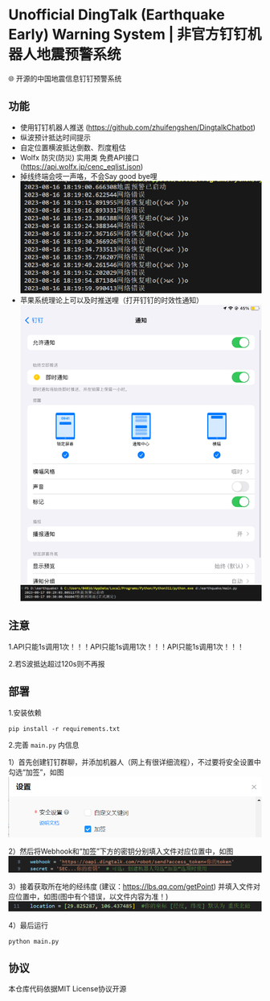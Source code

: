 # Unofficial DingTalk (Earthquake Early) Warning System | 非官方钉钉机器人地震预警系统
🌐 开源的中国地震信息钉钉预警系统

## 功能
- 使用钉钉机器人推送 (https://github.com/zhuifengshen/DingtalkChatbot)
- 纵波预计抵达时间提示
- 自定位置横波抵达倒数、烈度粗估
- Wolfx 防灾(防災) 实用类 免费API接口 (https://api.wolfx.jp/cenc_eqlist.json)
- 掉线终端会吱一声咯，不会Say good bye哩
![控制台掉线吱声](pictures/4.png)
- 苹果系统理论上可以及时推送哩（打开钉钉的时效性通知）
![时效性通知打开](pictures/5.png)
![钉钉准时通知](pictures/6.png)

## 注意

1.API只能1s调用1次！！！API只能1s调用1次！！！API只能1s调用1次！！！

2.若S波抵达超过120s则不再报

## 部署
1.安装依赖
```
pip install -r requirements.txt
```

2.完善 `main.py` 内信息


1）首先创建钉钉群聊，并添加机器人（网上有很详细流程），不过要将安全设置中勾选“加签”，如图
![勾选“加签”](pictures/1.png)

2）然后将Webhook和“加签”下方的密钥分别填入文件对应位置中，如图
![填入信息](pictures/2.png)

3）接着获取所在地的经纬度 (建议：https://lbs.qq.com/getPoint) 并填入文件对应位置中，如图(图中有个错误，以文件内容为准！)
![填入信息](pictures/3.png)

4）最后运行
```
python main.py
```

## 协议
本仓库代码依据MIT License协议开源
